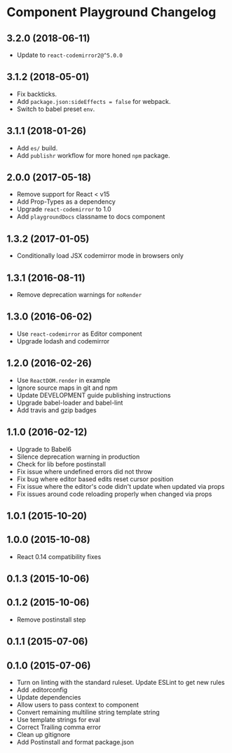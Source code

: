# Component Playground Changelog

## 3.2.0 (2018-06-11)

* Update to `react-codemirror2@^5.0.0`

## 3.1.2 (2018-05-01)

* Fix backticks.
* Add `package.json:sideEffects = false` for webpack.
* Switch to babel preset `env`.

## 3.1.1 (2018-01-26)

* Add `es/` build.
* Add `publishr` workflow for more honed `npm` package.

## 2.0.0 (2017-05-18)

* Remove support for React < v15
* Add Prop-Types as a dependency
* Upgrade `react-codemirror` to 1.0
* Add `playgroundDocs` classname to docs component

## 1.3.2 (2017-01-05)

* Conditionally load JSX codemirror mode in browsers only

## 1.3.1 (2016-08-11)

* Remove deprecation warnings for `noRender`

## 1.3.0 (2016-06-02)

* Use `react-codemirror` as Editor component
* Upgrade lodash and codemirror

## 1.2.0 (2016-02-26)

* Use `ReactDOM.render` in example
* Ignore source maps in git and npm
* Update DEVELOPMENT guide publishing instructions
* Upgrade babel-loader and babel-lint
* Add travis and gzip badges

## 1.1.0 (2016-02-12)

* Upgrade to Babel6
* Silence deprecation warning in production
* Check for lib before postinstall
* Fix issue where undefined errors did not throw
* Fix bug where editor based edits reset cursor position
* Fix issue where the editor's code didn't update when updated via props
* Fix issues around code reloading properly when changed via props

## 1.0.1 (2015-10-20)

## 1.0.0 (2015-10-08)

* React 0.14 compatibility fixes

## 0.1.3 (2015-10-06)


## 0.1.2 (2015-10-06)

* Remove postinstall step

## 0.1.1 (2015-07-06)

## 0.1.0 (2015-07-06)

* Turn on linting with the standard ruleset. Update ESLint to get new rules
* Add .editorconfig
* Update dependencies
* Allow users to pass context to component
* Convert remaining multiline string template string
* Use template strings for eval
* Correct Trailing comma error
* Clean up gitignore
* Add Postinstall and format package.json
